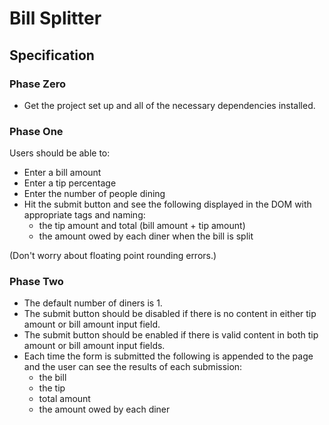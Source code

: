 # Bill Splitter

## Specification

### Phase Zero

- Get the project set up and all of the necessary dependencies installed.

### Phase One

Users should be able to:

- Enter a bill amount
- Enter a tip percentage
- Enter the number of people dining
- Hit the submit button and see the following displayed in the DOM with appropriate tags and naming:
  - the tip amount and total (bill amount + tip amount)
  - the amount owed by each diner when the bill is split

(Don't worry about floating point rounding errors.)

### Phase Two

- The default number of diners is 1.
- The submit button should be disabled if there is no content in either tip amount or bill amount input field.
- The submit button should be enabled if there is valid content in both tip amount or bill amount input fields.
- Each time the form is submitted the following is appended to the page and the user can see the results of each submission:
  - the bill
  - the tip 
  - total amount
  - the amount owed by each diner